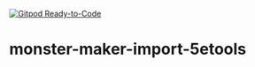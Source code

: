 [![Gitpod Ready-to-Code](https://img.shields.io/badge/Gitpod-Ready--to--Code-blue?logo=gitpod)](https://gitpod.io/#https://github.com/kunxin-chor/monster-maker-import-5etools) 

# monster-maker-import-5etools